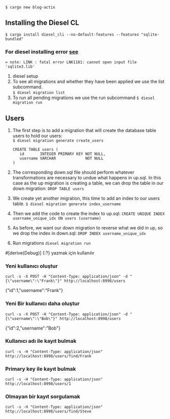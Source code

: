 `$ cargo new blog-actix`

## Installing the Diesel CL
`$ cargo install diesel_cli --no-default-features --features "sqlite-bundled"`

### For diesel installing error [see](https://github.com/diesel-rs/diesel/issues/487)
`= note: LINK : fatal error LNK1181: cannot open input file 'sqlite3.lib'`

1. diesel setup
1. To see all migrations and whether they have  been applied we use the list subcommand.\
`$ diesel migration list`
1. To run all pending migrations we use the run subcommand
`$ diesel migration run`

## Users
1. The first step is to add a migration that will create the database table users to hold our users:\
    `$ diesel migration generate create_users`
    ```   
    CREATE TABLE users (
       id       INTEGER PRIMARY KEY NOT NULL,
       username VARCHAR             NOT NULL
    )  
    ```
1. The corresponding down.sql file should perform whatever transformations are necessary to undue what happens in up.sql. In this case as the up migration is creating a table, we can drop the table in our down migration:
   `DROP TABLE users`
1. We create yet another migration, this time to add an index to our users table.
    `$ diesel migration generate index_username`
1. Then we add the code to create the index to up.sql:
    `CREATE UNIQUE INDEX username_unique_idx ON users (username)`
1. As before, we want our down migration to reverse what we did in up, so we drop the index in down.sql:
    `DROP INDEX username_unique_idx`
   
1. Run migrations
  `diesel migration run`


#[derive(Debug)]
{:?} yazmak için kullanılır


### Yeni kullanıcı oluştur
```
curl -s -X POST -H "Content-Type: application/json" -d "{\"username\":\"Frank\"}" http://localhost:8998/users
```
{"id":1,"username":"Frank"}

### Yeni Bir kullanıcı daha oluştur
```
curl -s -X POST -H "Content-Type: application/json" -d "{\"username\":\"Bob\"}" http://localhost:8998/users
```
{"id":2,"username":"Bob"}

### Kullanıcı adı ile kayıt bulmak
```
curl -s -H "Content-Type: application/json" http://localhost:8998/users/find/Frank
```

### Primary key ile kayıt bulmak
```
curl -s -H "Content-Type: application/json" http://localhost:8998/users/1
```

### Olmayan bir kayıt sorgulamak
```
curl -s -H "Content-Type: application/json" http://localhost:8998/users/find/Steve
```